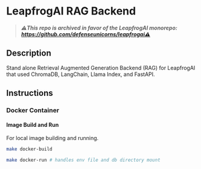 # LeapfrogAI RAG Backend

> ***⚠️This repo is archived in favor of the LeapfrogAI monorepo: https://github.com/defenseunicorns/leapfrogai⚠️***

## Description

Stand alone Retrieval Augmented Generation Backend (RAG) for LeapfrogAI that used ChromaDB, LangChain, Llama Index, and FastAPI.

## Instructions

### Docker Container

#### Image Build and Run

For local image building and running.

``` bash
make docker-build

make docker-run # handles env file and db directory mount
```
